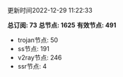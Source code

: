 更新时间2022-12-29 11:22:33

**总订阅: 73**
**总节点: 1625**
**有效节点: 491**
- trojan节点: 50
- ss节点: 191
- v2ray节点: 246
- ssr节点: 4
